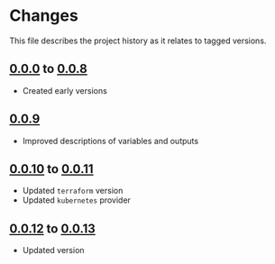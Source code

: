 # Changes
This file describes the project history as it relates to tagged versions.

## [0.0.0](.) to [0.0.8](.)
- Created early versions

## [0.0.9](.)
- Improved descriptions of variables and outputs

## [0.0.10](.) to [0.0.11](.)
- Updated `terraform` version
- Updated `kubernetes` provider

## [0.0.12](.) to [0.0.13](.)
- Updated version
